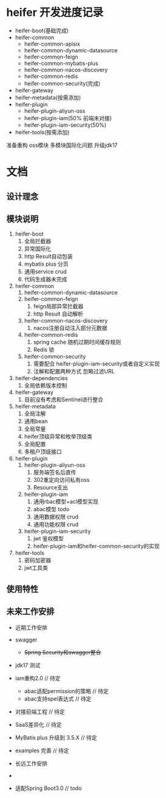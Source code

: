 # heifer 开发进度记录

- heifer-boot(基础完成)
- heifer-common
    - heifer-common-apisix
    - heifer-common-dynamic-datasource
    - heifer-common-feign
    - heifer-common-mybatis-plus
    - heifer-common-nacos-discovery
    - heifer-common-redis
    - heifer-common-security(完成)
- heifer-gateway
- heifer-metadata(按需添加)
- heifer-plugin
   - heifer-plugin-aliyun-oss
   - heifer-plugin-iam(50% 前端未对接)
   - heifer-plugin-iam-security(50%)
- heifer-tools(按需添加)


准备重构 oss模块 多模块国际化问题 升级jdk17


# 文档
## 设计理念
## 模块说明
1. heifer-boot
   1. 全局拦截器
   2. 异常国际化
   3. http Result自动包装
   4. mybatis plus 分页
   5. 通用service crud
   6. 代码生成器未完成
2. heifer-common
   1. heifer-common-dynamic-datasource
   2. heifer-common-feign
      1. feign局部异常拦截器
      2. http Result 自动解析
   3. heifer-common-nacos-discovery
      1. nacos注册自动注入部分元数据
   4. heifer-common-redis
      1. spring cache 随机过期时间缓存规则
      2. Redis 锁
   5. heifer-common-security
      1. 需要配合 heifer-plugin-iam-security或者自定义实现
      2. 注解和配置两种方式 忽略过滤URL
3. heifer-dependencies
   1. 全局依赖版本控制
4. heifer-gateway
   1. 目前没有考虑和Sentinel进行整合
5. heifer-metadata
   1. 全局注解
   2. 通用bean
   3. 全局常量
   4. heifer顶级异常和枚举顶级类
   5. 全局配置
   6. 多租户顶级接口
6. heifer-plugin
   1. heifer-plugin-aliyun-oss
      1. 服务端签名后直传
      2. 302重定向访问私有oss
      3. Resource支出
   2. heifer-plugin-iam
      1. 通用rbac模型+acl模型实现
      2. abac模型 todo
      3. 通用数据权限 crud
      4. 通用功能权限 crud
   3. heifer-plugin-iam-security
      1. jwt 鉴权模型
      2. heifer-plugin-iam和heifer-common-security的实现
7. heifer-tools
   1. 密码加密器
   2. jwt工具类

## 使用特性

## 未来工作安排
- 近期工作安排
- swagger
  - ~~Spring Security和swagger整合~~ 
- jdk17 测试
- iam重构2.0 // 待定
  - abac适配permission的策略 // 待定
  - abac支持spel表达式 // 待定
- 对接前端工程  // 待定
- SaaS差异化 // 待定
- MyBatis plus 升级到 3.5.X // 待定
- examples 完善 // 待定

- 长远工作安排
- 
- 适配Spring Boot3.0  // todo